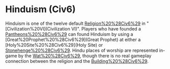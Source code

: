 # Hinduism (Civ6)

Hinduism is one of the twelve default [Religion%20%28Civ6%29](religions) in "[Civilization%20VI](Civilization VI)". Players who have founded a [Pantheons%20%28Civ6%29](pantheon) can found Hinduism by using a [Great%20Prophet%20%28Civ6%29](Great Prophet) at either a [Holy%20Site%20%28Civ6%29](Holy Site) or [Stonehenge%20%28Civ6%29](Stonehenge).
Hindu places of worship are represented in-game by the [Wat%20%28Civ6%29](Wat), though there is no real gameplay connection between the religion and the [Building%20%28Civ6%29](building).